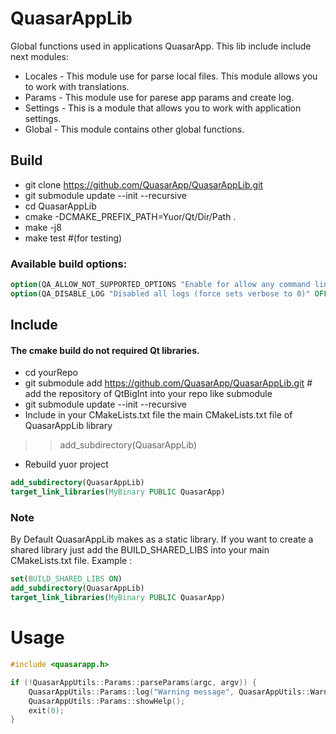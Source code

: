 # QuasarAppLib
Global functions used in applications QuasarApp.
This lib include include next modules:

* Locales - This module use for parse local files. This module allows you to work with translations. 
* Params - This module use for parese app params and create log.
* Settings - This is a module that allows you to work with application settings. 
* Global - This module contains other global functions.


## Build


 * git clone https://github.com/QuasarApp/QuasarAppLib.git
 * git submodule update --init --recursive
 * cd QuasarAppLib
 * cmake -DCMAKE_PREFIX_PATH=Yuor/Qt/Dir/Path .  
 * make -j8
 * make test #(for testing)


### Available build options:

```cmake
option(QA_ALLOW_NOT_SUPPORTED_OPTIONS "Enable for allow any command line options" ON)
option(QA_DISABLE_LOG "Disabled all logs (force sets verbose to 0)" OFF)

```

## Include

#### The cmake build do not required Qt libraries. 
 
 * cd yourRepo
 * git submodule add https://github.com/QuasarApp/QuasarAppLib.git # add the repository of QtBigInt into your repo like submodule
 * git submodule update --init --recursive
 * Include in your CMakeLists.txt file the main CMakeLists.txt file of QuasarAppLib library
  >> add_subdirectory(QuasarAppLib)
 * Rebuild yuor project

```cmake
add_subdirectory(QuasarAppLib)
target_link_libraries(MyBinary PUBLIC QuasarApp)
```

### Note 

By Default QuasarAppLib makes as a static library. If you want to create a shared library just add the BUILD_SHARED_LIBS into your main CMakeLists.txt file.
Example :

```cmake
set(BUILD_SHARED_LIBS ON)
add_subdirectory(QuasarAppLib)
target_link_libraries(MyBinary PUBLIC QuasarApp)

```

# Usage

```cpp
#include <quasarapp.h>

if (!QuasarAppUtils::Params::parseParams(argc, argv)) {
    QuasarAppUtils::Params::log("Warning message", QuasarAppUtils::Warning);
    QuasarAppUtils::Params::showHelp();
    exit(0);
}
```
